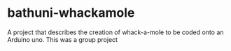 # bathuni-whackamole
A project that describes the creation of whack-a-mole to be coded onto an Arduino uno. This was a group project
